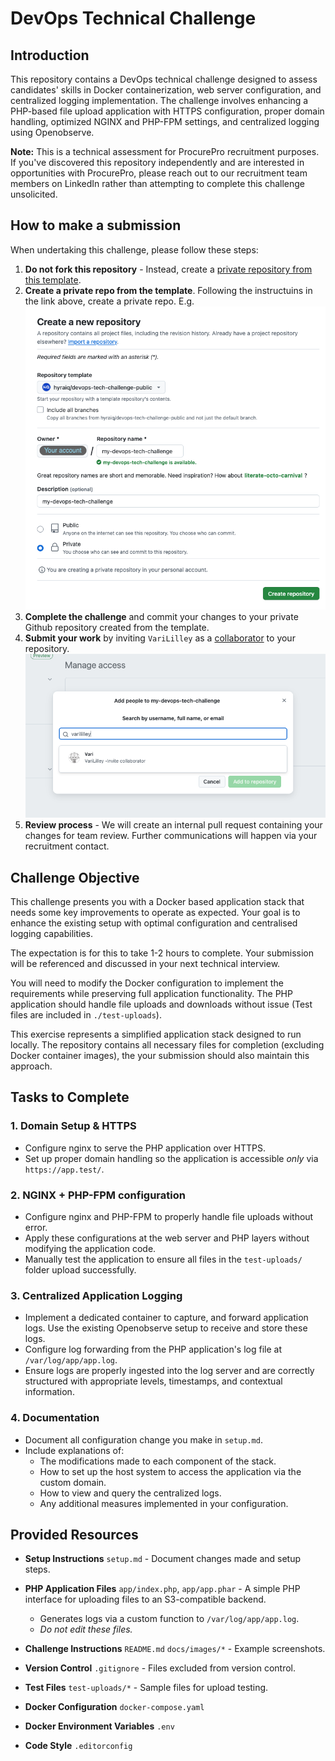# DevOps Technical Challenge

## Introduction

This repository contains a DevOps technical challenge designed to assess candidates' skills in Docker containerization, web server configuration, and centralized logging implementation. The challenge involves enhancing a PHP-based file upload application with HTTPS configuration, proper domain handling, optimized NGINX and PHP-FPM settings, and centralized logging using Openobserve.

**Note:** This is a technical assessment for ProcurePro recruitment purposes. If you've discovered this repository independently and are interested in opportunities with ProcurePro, please reach out to our recruitment team members on LinkedIn rather than attempting to complete this challenge unsolicited.

## How to make a submission

When undertaking this challenge, please follow these steps:

1. **Do not fork this repository** - Instead, create a [private repository from this template](https://docs.github.com/en/repositories/creating-and-managing-repositories/creating-a-repository-from-a-template#creating-a-repository-from-a-template).
2. **Create a private repo from the template**. Following the instructuins in the link above, create a private repo. E.g.
![Template Example Screenshot](docs/images/template-example-01.png "Example of creating a repository from template")
3. **Complete the challenge** and commit your changes to your private Github repository created from the template.
4. **Submit your work** by inviting `VariLilley` as a [collaborator](https://docs.github.com/en/account-and-profile/setting-up-and-managing-your-personal-account-on-github/managing-access-to-your-personal-repositories/inviting-collaborators-to-a-personal-repository#inviting-a-collaborator-to-a-personal-repository) to your repository.
![ Collaborator Example Screenshot](docs/images/template-example-02.png "Example of adding a collaborator to a repository")
5. **Review process** - We will create an internal pull request containing your changes for team review. Further communications will happen via your recruitment contact.

## Challenge Objective

This challenge presents you with a Docker based application stack that needs some key improvements to operate as expected. Your goal is to enhance the existing setup with optimal configuration and centralised logging capabilities.

The expectation is for this to take 1-2 hours to complete. Your submission will be referenced and discussed in your next technical interview.

You will need to modify the Docker configuration to implement the requirements while preserving full application functionality. The PHP application should handle file uploads and downloads without issue (Test files are included in `./test-uploads`).

This exercise represents a simplified application stack designed to run locally. The repository contains all necessary files for completion (excluding Docker container images), the your submission should also maintain this approach.

## Tasks to Complete

### 1. Domain Setup & HTTPS

- Configure nginx to serve the PHP application over HTTPS.
- Set up proper domain handling so the application is accessible *only* via `https://app.test/`.

### 2. NGINX + PHP-FPM configuration

- Configure nginx and PHP-FPM to properly handle file uploads without error.
- Apply these configurations at the web server and PHP layers without modifying the application code.
- Manually test the application to ensure all files in the `test-uploads/` folder upload successfully.

### 3. Centralized Application Logging

- Implement a dedicated container to capture, and forward application logs. Use the existing Openobserve setup to receive and store these logs.
- Configure log forwarding from the PHP application's log file at `/var/log/app/app.log`.
- Ensure logs are properly ingested into the log server and are correctly structured with appropriate levels, timestamps, and contextual information.

### 4. Documentation

- Document all configuration change you make in `setup.md`.
- Include explanations of:
  - The modifications made to each component of the stack.
  - How to set up the host system to access the application via the custom domain.
  - How to view and query the centralized logs.
  - Any additional measures implemented in your configuration.

## Provided Resources

- **Setup Instructions**
  `setup.md` - Document changes made and setup steps.

- **PHP Application Files**
  `app/index.php`, `app/app.phar` - A simple PHP interface for uploading files to an S3-compatible backend.
  - Generates logs via a custom function to `/var/log/app/app.log`.
  - *Do not edit these files.*

- **Challenge Instructions**
  `README.md`
  `docs/images/*` - Example screenshots.

- **Version Control**
  `.gitignore` - Files excluded from version control.

- **Test Files**
  `test-uploads/*` - Sample files for upload testing.

- **Docker Configuration**
  `docker-compose.yaml`

- **Docker Environment Variables**
  `.env`

- **Code Style**
  `.editorconfig`
